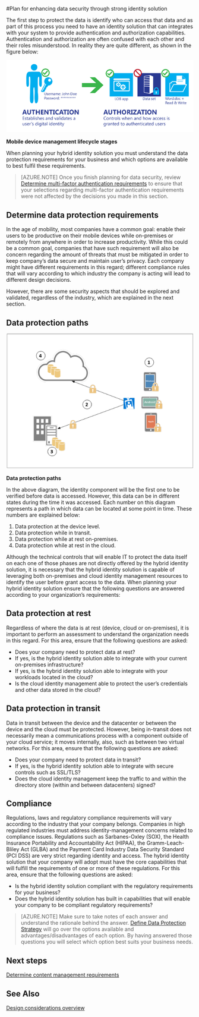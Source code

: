 <properties
    pageTitle="Azure Active Directory hybrid identity design considerations - determine data protection requirements | Microsoft Azure"
    description="When planning your hybrid identity solution, identify the data protection requirements for your business and which options are available to best fulfil these requirements."
    documentationCenter=""
    services="active-directory"
    authors="yuridio"
    manager="stevenpo"
    editor=""/>

<tags
    ms.service="active-directory"
    ms.devlang="na"
    ms.topic="article"
    ms.tgt_pltfrm="na"
    ms.workload="identity" 
    ms.date="11/11/2015"
    ms.author="yuridio"/>

#Plan for enhancing data security through strong identity solution

The first step to protect the data is identify who can access that data and as part of this process you need to have an identity solution that can integrates with your system to provide authentication and authorization capabilities. Authentication and authorization are often confused with each other and their roles misunderstood. In reality they are quite different, as shown in the figure below:

![](./media/hybrid-id-design-considerations/mobile-devicemgt-lifecycle.png)
 
**Mobile device management lifecycle stages**

When planning your hybrid identity solution you must understand the data protection requirements for your business and which options are available to best fulfil these requirements.
 
>[AZURE.NOTE]
Once you finish planning for data security, review [Determine multi-factor authentication requirements](active-directory-hybrid-identity-design-considerations-multifactor-auth-requirements.md) to ensure that your selections regarding multi-factor authentication requirements were not affected by the decisions you made in this section.

## Determine data protection requirements
In the age of mobility, most companies have a common goal: enable their users to be productive on their mobile devices while on-premises or remotely from anywhere in order to increase productivity. While this could be a common goal, companies that have such requirement will also be concern regarding the amount of threats that must be mitigated in order to keep company’s data secure and maintain user’s privacy. Each company might have different requirements in this regard; different compliance rules that will vary according to which industry the company is acting will lead to different design decisions. 

However, there are some security aspects that should be explored and validated, regardless of the industry, which are explained in the next section.

## Data protection paths

![](./media/hybrid-id-design-considerations/data-protection-paths.png)
 
**Data protection paths**

In the above diagram, the identity component will be the first one to be verified before data is accessed. However, this data can be in different states during the time it was accessed. Each number on this diagram represents a path in which data can be located at some point in time. These numbers are explained below:

1. Data protection at the device level.
2. Data protection while in transit.
3. Data protection while at rest on-premises.
4. Data protection while at rest in the cloud.

Although the technical controls that will enable IT to protect the data itself on each one of those phases are not directly offered by the hybrid identity solution, it is necessary that the hybrid identity solution is capable of leveraging both on-premises and cloud identity management resources to identify the user before grant access to the data. When planning your hybrid identity solution ensure that the following questions are answered according to your organization’s requirements:

## Data protection at rest
Regardless of where the data is at rest (device, cloud or on-premises), it is important to perform an assessment to understand the organization needs in this regard. For this area, ensure that the following questions are asked:

- Does your company need to protect data at rest?
 - If yes, is the hybrid identity solution able to integrate with your current on-premises infrastructure?
 - If yes, is the hybrid identity solution able to integrate with your workloads located in the cloud?
- Is the cloud identity management able to protect the user’s credentials and other data stored in the cloud?

## Data protection in transit
Data in transit between the device and the datacenter or between the device and the cloud must be protected. However, being in-transit does not necessarily mean a communications process with a component outside of your cloud service; it moves internally, also, such as between two virtual networks. For this area, ensure that the following questions are asked:

- Does your company need to protect data in transit?
 - If yes, is the hybrid identity solution able to integrate with secure controls such as SSL/TLS?
- Does the cloud identity management keep the traffic to and within the directory store (within and between datacenters) signed?


## Compliance
Regulations, laws and regulatory compliance requirements will vary according to the industry that your company belongs. Companies in high regulated industries must address identity-management concerns related to compliance issues. Regulations such as Sarbanes-Oxley (SOX), the Health Insurance Portability and Accountability Act (HIPAA), the Gramm-Leach-Bliley Act (GLBA) and the Payment Card Industry Data Security Standard (PCI DSS) are very strict regarding identity and access. The hybrid identity solution that your company will adopt must have the core capabilities that will fulfill the requirements of one or more of these regulations. For this area, ensure that the following questions are asked:

- Is the hybrid identity solution compliant with the regulatory requirements for your business?
- Does the hybrid identity solution has built in capabilities that will enable your company to be compliant regulatory requirements? 
 
>[AZURE.NOTE]
Make sure to take notes of each answer and understand the rationale behind the answer. [Define Data Protection Strategy](active-directory-hybrid-identity-design-considerations-data-protection-strategy.md) will go over the options available and advantages/disadvantages of each option.  By having answered those questions you will select which option best suits your business needs.

## Next steps
 [Determine content management requirements](active-directory-hybrid-identity-design-considerations-contentmgt-requirements.md)


## See Also
[Design considerations overview](active-directory-hybrid-identity-design-considerations-directory-overview.md)


